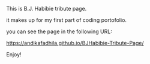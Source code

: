 This is B.J. Habibie tribute page.

it makes up for my first part of coding portofolio.

you can see the page in the following URL:

https://andikafadhila.github.io/BJHabibie-Tribute-Page/

Enjoy!
